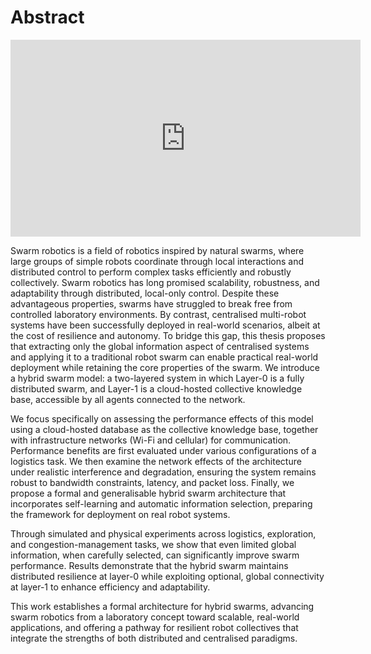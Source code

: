 # Abstract

<iframe width="560" height="315" src="https://youtube.com/embed/riWFM7eQUj4" frameborder="0" allowfullscreen></iframe>

Swarm robotics is a field of robotics inspired by natural swarms, where large groups of simple robots coordinate through local interactions and distributed control to perform complex tasks efficiently and robustly collectively. Swarm robotics has long promised scalability, robustness, and adaptability through distributed, local-only control. Despite these advantageous properties, swarms have struggled to break free from controlled laboratory environments. By contrast, centralised multi-robot systems have been successfully deployed in real-world scenarios, albeit at the cost of resilience and autonomy. To bridge this gap, this thesis proposes that extracting only the global information aspect of centralised systems and applying it to a traditional robot swarm can enable practical real-world deployment while retaining the core properties of the swarm. We introduce a hybrid swarm model: a two-layered system in which Layer-0 is a fully distributed swarm, and Layer-1 is a cloud-hosted collective knowledge base, accessible by all agents connected to the network.

We focus specifically on assessing the performance effects of this model using a cloud-hosted database as the collective knowledge base, together with infrastructure networks (Wi-Fi and cellular) for communication. Performance benefits are first evaluated under various configurations of a logistics task. We then examine the network effects of the architecture under realistic interference and degradation, ensuring the system remains robust to bandwidth constraints, latency, and packet loss. Finally, we propose a formal and generalisable hybrid swarm architecture that incorporates self-learning and automatic information selection, preparing the framework for deployment on real robot systems.

Through simulated and physical experiments across logistics, exploration, and congestion-management tasks, we show that even limited global information, when carefully selected, can significantly improve swarm performance. Results demonstrate that the hybrid swarm maintains distributed resilience at layer-0 while exploiting optional, global connectivity at layer-1 to enhance efficiency and adaptability.

This work establishes a formal architecture for hybrid swarms, advancing swarm robotics from a laboratory concept toward scalable, real-world applications, and offering a pathway for resilient robot collectives that integrate the strengths of both distributed and centralised paradigms.